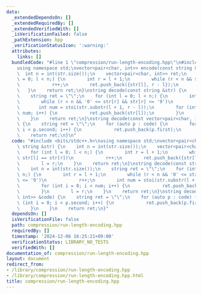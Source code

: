 ```yaml
---
data:
  _extendedDependsOn: []
  _extendedRequiredBy: []
  _extendedVerifiedWith: []
  _isVerificationFailed: false
  _pathExtension: hpp
  _verificationStatusIcon: ':warning:'
  attributes:
    links: []
  bundledCode: "#line 1 \"compression/run-length-encoding.hpp\"\n#include <bits/stdc++.h>\n\
    using namespace std;\nvector<pair<char, int>> encode(const string &str) {\n  \
    \  int n = int(str.size());\n    vector<pair<char, int>> ret;\n    for (int l\
    \ = 0; l < n;) {\n        int r = l + 1;\n        while (r < n && str[l] == str[r])\n\
    \            r++;\n        ret.push_back({str[l], r - l});\n        l = r;\n \
    \   }\n    return ret;\n}\nstring decode(const string &str) {\n    int n = int(str.size());\n\
    \    string ret = \"\";\n    for (int l = 0; l < n;) {\n        int r = l + 1;\n\
    \        while (r < n && '0' <= str[r] && str[r] <= '9')\n            r++;\n \
    \       int num = stoi(str.substr(l + 1, r - l));\n        for (int i = 0; i <\
    \ num; i++) {\n            ret.push_back(str[l]);\n        }\n        l = r;\n\
    \    }\n    return ret;\n}\nstring decode(const vector<pair<char, int>> &code)\
    \ {\n    string ret = \"\";\n    for (auto p : code) {\n        for (int i = 0;\
    \ i < p.second; i++) {\n            ret.push_back(p.first);\n        }\n    }\n\
    \    return ret;\n}\n"
  code: "#include <bits/stdc++.h>\nusing namespace std;\nvector<pair<char, int>> encode(const\
    \ string &str) {\n    int n = int(str.size());\n    vector<pair<char, int>> ret;\n\
    \    for (int l = 0; l < n;) {\n        int r = l + 1;\n        while (r < n &&\
    \ str[l] == str[r])\n            r++;\n        ret.push_back({str[l], r - l});\n\
    \        l = r;\n    }\n    return ret;\n}\nstring decode(const string &str) {\n\
    \    int n = int(str.size());\n    string ret = \"\";\n    for (int l = 0; l <\
    \ n;) {\n        int r = l + 1;\n        while (r < n && '0' <= str[r] && str[r]\
    \ <= '9')\n            r++;\n        int num = stoi(str.substr(l + 1, r - l));\n\
    \        for (int i = 0; i < num; i++) {\n            ret.push_back(str[l]);\n\
    \        }\n        l = r;\n    }\n    return ret;\n}\nstring decode(const vector<pair<char,\
    \ int>> &code) {\n    string ret = \"\";\n    for (auto p : code) {\n        for\
    \ (int i = 0; i < p.second; i++) {\n            ret.push_back(p.first);\n    \
    \    }\n    }\n    return ret;\n}"
  dependsOn: []
  isVerificationFile: false
  path: compression/run-length-encoding.hpp
  requiredBy: []
  timestamp: '2024-12-06 16:25:21+09:00'
  verificationStatus: LIBRARY_NO_TESTS
  verifiedWith: []
documentation_of: compression/run-length-encoding.hpp
layout: document
redirect_from:
- /library/compression/run-length-encoding.hpp
- /library/compression/run-length-encoding.hpp.html
title: compression/run-length-encoding.hpp
---
```


